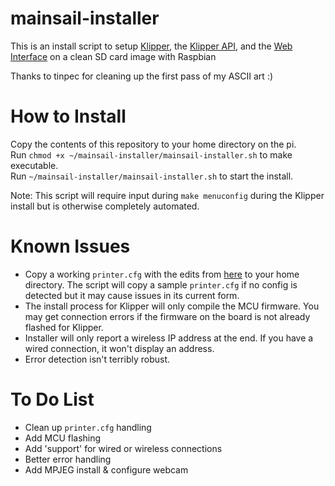 # mainsail-installer
This is an install script to setup [Klipper](https://github.com/KevinOConnor/klipper), the [Klipper API](https://github.com/Arksine/klipper/tree/work-web_server-20200131), and the [Web Interface](https://github.com/meteyou/mainsail) on a clean SD card image with Raspbian

Thanks to tinpec for cleaning up the first pass of my ASCII art :)

# How to Install
Copy the contents of this repository to your home directory on the pi.  
Run `chmod +x ~/mainsail-installer/mainsail-installer.sh` to make executable.  
Run `~/mainsail-installer/mainsail-installer.sh` to start the install.  

Note: This script will require input during `make menuconfig` during the Klipper install but is otherwise completely automated.

# Known Issues
* Copy a working `printer.cfg` with the edits from [here](https://github.com/meteyou/mainsail#configure-klipper-api) to your home directory. The script will copy a sample `printer.cfg` if no config is detected but it may cause issues in its current form.  
* The install process for Klipper will only compile the MCU firmware. You may get connection errors if the firmware on the board is not already flashed for Klipper.  
* Installer will only report a wireless IP address at the end. If you have a wired connection, it won't display an address.  
* Error detection isn't terribly robust.

# To Do List
* Clean up `printer.cfg` handling  
* Add MCU flashing  
* Add 'support' for wired or wireless connections  
* Better error handling  
* Add MPJEG install & configure webcam
